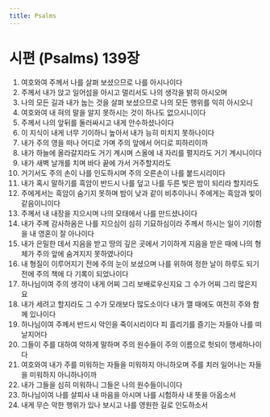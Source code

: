```yaml
---
title: Psalms
---
```


# 시편 (Psalms) 139장
1. 여호와여 주께서 나를 살펴 보셨으므로 나를 아시나이다
1. 주께서 내가 앉고 일어섬을 아시고 멀리서도 나의 생각을 밝히 아시오며
1. 나의 모든 길과 내가 눕는 것을 살펴 보셨으므로 나의 모든 행위를 익히 아시오니
1. 여호와여 내 혀의 말을 알지 못하시는 것이 하나도 없으시니이다
1. 주께서 나의 앞뒤를 둘러싸시고 내게 안수하셨나이다
1. 이 지식이 내게 너무 기이하니 높아서 내가 능히 미치지 못하나이다
1. 내가 주의 영을 떠나 어디로 가며 주의 앞에서 어디로 피하리이까
1. 내가 하늘에 올라갈지라도 거기 계시며 스올에 내 자리를 펼지라도 거기 계시니이다
1. 내가 새벽 날개를 치며 바다 끝에 가서 거주할지라도
1. 거기서도 주의 손이 나를 인도하시며 주의 오른손이 나를 붙드시리이다
1. 내가 혹시 말하기를 흑암이 반드시 나를 덮고 나를 두른 빛은 밤이 되리라 할지라도
1. 주에게서는 흑암이 숨기지 못하며 밤이 낮과 같이 비추이나니 주에게는 흑암과 빛이 같음이니이다
1. 주께서 내 내장을 지으시며 나의 모태에서 나를 만드셨나이다
1. 내가 주께 감사하옴은 나를 지으심이 심히 기묘하심이라 주께서 하시는 일이 기이함을 내 영혼이 잘 아나이다
1. 내가 은밀한 데서 지음을 받고 땅의 깊은 곳에서 기이하게 지음을 받은 때에 나의 형체가 주의 앞에 숨겨지지 못하였나이다
1. 내 형질이 이루어지기 전에 주의 눈이 보셨으며 나를 위하여 정한 날이 하루도 되기 전에 주의 책에 다 기록이 되었나이다
1. 하나님이여 주의 생각이 내게 어찌 그리 보배로우신지요 그 수가 어찌 그리 많은지요
1. 내가 세려고 할지라도 그 수가 모래보다 많도소이다 내가 깰 때에도 여전히 주와 함께 있나이다
1. 하나님이여 주께서 반드시 악인을 죽이시리이다 피 흘리기를 즐기는 자들아 나를 떠날지어다
1. 그들이 주를 대하여 악하게 말하며 주의 원수들이 주의 이름으로 헛되이 맹세하나이다
1. 여호와여 내가 주를 미워하는 자들을 미워하지 아니하오며 주를 치러 일어나는 자들을 미워하지 아니하나이까
1. 내가 그들을 심히 미워하니 그들은 나의 원수들이니이다
1. 하나님이여 나를 살피사 내 마음을 아시며 나를 시험하사 내 뜻을 아옵소서
1. 내게 무슨 악한 행위가 있나 보시고 나를 영원한 길로 인도하소서